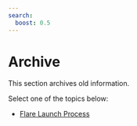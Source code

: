 ```yaml
---
search:
  boost: 0.5
---
```


# Archive

This section archives old information.

Select one of the topics below:

* [Flare Launch Process](./flare-launch-process.md)
